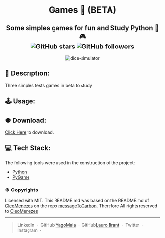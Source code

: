 <h1 align="center">Games 🎲 (BETA) </h1>

<h2 align="center" >
    Some simples games for fun and Study Python 🧩 🎮 <br>
    <img alt="GitHub stars" src="https://img.shields.io/github/stars/YagoMaia/Games?style=social">
    <img alt="GitHub followers" src="https://img.shields.io/github/followers/YagoMaia?label=Follow%20me%20%3A%29&style=social">
</h2>
<p align="center">
    <img alt="dice-simulator" src="https://user-images.githubusercontent.com/60024796/117060024-d4612280-acf6-11eb-9046-89f93396c60c.png">
</p>

## 💭 Description:

<p>
   Three simples tests games in beta to study
</p>

## 🕹️ Usage:

## ⚈ Download:

[Click Here]() to download.

## 💻 Tech Stack:

The following tools were used in the construction of the project:
- [Python](https://www.python.org/)
- [PyGame](https://github.com/pygame/pygame)


### ©️ Copyrights

Licensed with MIT. This README.md was based on the README.md of [CleoMenezes](https://github.com/CleoMenezes) on the repo [messageToCarbon](https://github.com/CleoMenezes/messageToCarbon). Therefore All rights reserved to [CleoMenezes](https://github.com/CleoMenezes)

---

> LinkedIn [](#) &nbsp;&middot;&nbsp;
> GitHub [YagoMaia](https://github.com/YagoMaia) &nbsp;&middot;&nbsp;
> GitHub[Lauro Brant](https://github.com/BrantLauro) &nbsp;&middot;&nbsp;
> Twitter [](#) &nbsp;&middot;&nbsp;
> Instagram [](#) &nbsp;&middot;&nbsp;
